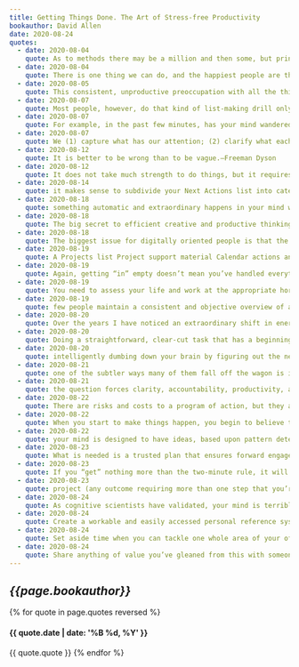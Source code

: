 ```yaml
---
title: Getting Things Done. The Art of Stress-free Productivity
bookauthor: David Allen
date: 2020-08-24
quotes:
  - date: 2020-08-04
    quote: As to methods there may be a million and then some, but principles are few. The man who grasps principles can successfully select his own methods. The man who tries methods, ignoring principles, is sure to have trouble. 
  - date: 2020-08-04
    quote: There is one thing we can do, and the happiest people are those who can do it to the limit of their ability. We can be completely present. We can be all here. We can give our attention to the opportunity before us.—Mark Van Doren.
  - date: 2020-08-05
    quote: This consistent, unproductive preoccupation with all the things we have to do is the single largest consumer of time and energy. 
  - date: 2020-08-07
    quote: Most people, however, do that kind of list-making drill only when the confusion gets too unbearable and they just have to do something about it. 
  - date: 2020-08-07
    quote: For example, in the past few minutes, has your mind wandered off into some area that doesn’t have anything to do with what you’re reading here? 
  - date: 2020-08-07
    quote: We (1) capture what has our attention; (2) clarify what each item means and what to do about it; (3) organize the results, which presents the options we (4) reflect on, which we then choose to (5) engage with. 
  - date: 2020-08-12
    quote: It is better to be wrong than to be vague.—Freeman Dyson 
  - date: 2020-08-12
    quote: It does not take much strength to do things, but it requires a great deal of strength to decide what to do.—Elbert Hubbard If It’s About a Project
  - date: 2020-08-14
    quote: it makes sense to subdivide your Next Actions list into categories, such as Calls to make when you have a window of time and your phone, or Computer action items to see as options when you’re at that device. Nonactionable Items You 
  - date: 2020-08-18
    quote: something automatic and extraordinary happens in your mind when you create and focus on a clear picture of what you want. 
  - date: 2020-08-18
    quote: The big secret to efficient creative and productive thinking and action is to put the right things in your focus at the right time. 
  - date: 2020-08-18
    quote: The biggest issue for digitally oriented people is that the ease of capturing and storing has generated a write-only syndrome. All they’re doing is capturing information—not actually accessing and using it intelligently. Some consciousness needs to be applied to keep one’s potentially huge digital library functional, versus a black hole of data easily dumped in there with a couple of keystrokes. 
  - date: 2020-08-19
    quote: A Projects list Project support material Calendar actions and information Next Actions lists A Waiting For list Reference material A Someday/Maybe list The Importance of Hard 
  - date: 2020-08-19
    quote: Again, getting “in” empty doesn’t mean you’ve handled everything. It means that you’ve deleted what you could, filed what you wanted to keep but don’t need to act on, done the less-than-two-minute responses, and moved into your reminder folders all the things you’re waiting for and all your actionable e-mails. 
  - date: 2020-08-19
    quote: You need to assess your life and work at the appropriate horizons, making the appropriate decisions, at the appropriate intervals, in order to really come clean. That’s a lifelong invitation and obligation to yourself, to fulfill whatever your unfinished destiny or intentionality happens to be. 
  - date: 2020-08-19
    quote: few people maintain a consistent and objective overview of all the relevant areas of their balanced life—family, fun, or finances—with a mind to execute on the gaps. 
  - date: 2020-08-20
    quote: Over the years I have noticed an extraordinary shift in energy and productivity whenever individuals and groups installed “What’s the next action?” 
  - date: 2020-08-20
    quote: Doing a straightforward, clear-cut task that has a beginning and an end balances out the complexity-without-end that often vexes the rest of my life. Sacred simplicity.—Robert Fulghum 
  - date: 2020-08-20
    quote: intelligently dumbing down your brain by figuring out the next action. You’ll invariably feel a relieving of pressure about anything you have a commitment to change or do, when you decide on the very next physical action required to move it forward. 
  - date: 2020-08-21
    quote: one of the subtler ways many of them fall off the wagon is in letting their action lists grow back into lists of tasks or subprojects instead of discrete next actions. 
  - date: 2020-08-21
    quote: the question forces clarity, accountability, productivity, and empowerment. 
  - date: 2020-08-22
    quote: There are risks and costs to a program of action, but they are far less than the long-range risks and costs of comfortable inaction.—John F. Kennedy 
  - date: 2020-08-22
    quote: When you start to make things happen, you begin to believe that you can make things happen. And that makes things happen. 
  - date: 2020-08-22
    quote: your mind is designed to have ideas, based upon pattern detection, but it isn’t designed to remember much of anything! 
  - date: 2020-08-23
    quote: What is needed is a trusted plan that ensures forward engagement will happen. 
  - date: 2020-08-23
    quote: If you “get” nothing more than the two-minute rule, it will be worth its weight in gold. If you just write down a few more things on your mind than you would have previously, you’ll sleep better. If you clean up e-mail to zero at least every once in a while, you will have great cause for celebration. And if you simply ask, “What’s the next action?” of yourself or anyone else when you might not have otherwise, it will add to your stress-free productivity. 
  - date: 2020-08-23
    quote: project (any outcome requiring more than one step that you’re committed to achieve within a year), it 
  - date: 2020-08-24
    quote: As cognitive scientists have validated, your mind is terrible at recalling things out of the blue, but it is fantastic at doing creative thinking about what it has directly in front of it to evaluate. When freed from the remembering function, the mind is a fabulous mechanism to put in play by putting things “in front of the door” so you don’t have to think too hard about what to think about. 
  - date: 2020-08-24
    quote: Create a workable and easily accessed personal reference system—for work and home. 
  - date: 2020-08-24
    quote: Set aside time when you can tackle one whole area of your office, and then each part of your house. Gather everything into your system, and work through the Getting Things Done process. 
  - date: 2020-08-24
    quote: Share anything of value you’ve gleaned from this with someone else. (It’s the fastest way to learn.) 
---
```


## *{{page.bookauthor}}*

{% for quote in page.quotes reversed %}

#### {{ quote.date | date: '%B %d, %Y' }}

{{ quote.quote }}
{% endfor %}
